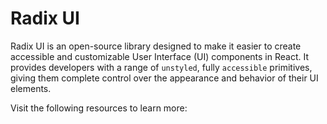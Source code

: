 # Radix UI

Radix UI is an open-source library designed to make it easier to create accessible and customizable User Interface (UI) components in React. It provides developers with a range of `unstyled`, fully `accessible` primitives, giving them complete control over the appearance and behavior of their UI elements.

Visit the following resources to learn more:
